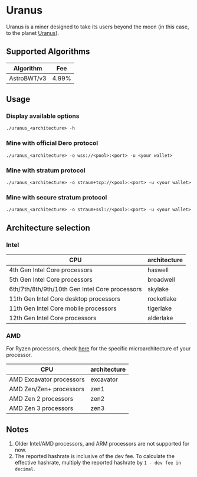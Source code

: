 # Uranus

Uranus is a miner designed to take its users beyond the moon (in this case, to the planet [Uranus](https://en.wikipedia.org/wiki/Uranus)).

## Supported Algorithms
| Algorithm | Fee |
| ----------- | ----------- |
| AstroBWT/v3 | 4.99%

## Usage

### Display available options
`./uranus_<architecture> -h`

### Mine with official Dero protocol
`./uranus_<architecture> -o wss://<pool>:<port> -u <your wallet>`

### Mine with stratum protocol
`./uranus_<architecture> -o straum+tcp://<pool>:<port> -u <your wallet>`

### Mine with secure stratum protocol
`./uranus_<architecture> -o straum+ssl://<pool>:<port> -u <your wallet>`

## Architecture selection
### Intel
| CPU | architecture |
| ----------- | ----------- |
| 4th Gen Intel Core processors | haswell |
| 5th Gen Intel Core processors | broadwell |
| 6th/7th/8th/9th/10th Gen Intel Core processors | skylake |
| 11th Gen Intel Core desktop processors | rocketlake |
| 11th Gen Intel Core mobile processors | tigerlake |
| 12th Gen Intel Core processors | alderlake |

### AMD
For Ryzen processors, check [here](https://en.wikipedia.org/wiki/List_of_AMD_Ryzen_processors) for the specific microarchitecture of your processor.

| CPU | architecture |
| ----------- | ----------- |
| AMD Excavator processors | excavator |
| AMD Zen/Zen+ processors | zen1 |
| AMD Zen 2 processors | zen2 |
| AMD Zen 3 processors | zen3 |

## Notes
1. Older Intel/AMD processors, and ARM processors are not supported for now.
2. The reported hashrate is inclusive of the dev fee. To calculate the effective hashrate, multiply the reported hashrate by `1 - dev fee in decimal`.